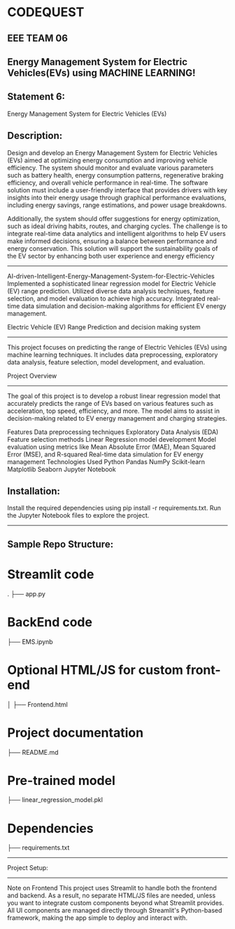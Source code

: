 # CODEQUEST
EEE TEAM 06
-------------


Energy Management System for Electric Vehicles(EVs) using MACHINE LEARNING!
------------
Statement 6:
------------
Energy Management System for Electric Vehicles (EVs)

Description: 
-----------
Design and develop an Energy Management System for Electric
Vehicles (EVs) aimed at optimizing energy consumption and improving
vehicle efficiency. 
The system should monitor and evaluate various
parameters such as battery health, energy consumption patterns, regenerative
braking efficiency, and overall vehicle performance in real-time. The software
solution must include a user-friendly interface that provides drivers with key
insights into their energy usage through graphical performance evaluations,
including energy savings, range estimations, and power usage breakdowns.

Additionally, the system should offer suggestions for energy optimization,
such as ideal driving habits, routes, and charging cycles. The challenge is to
integrate real-time data analytics and intelligent algorithms to help EV users
make informed decisions, ensuring a balance between performance and
energy conservation.
This solution will support the sustainability goals of the
EV sector by enhancing both user experience and energy efficiency
************************************************************************************************************

AI-driven-Intelligent-Energy-Management-System-for-Electric-Vehicles Implemented a sophisticated linear regression model for Electric Vehicle (EV) range prediction. Utilized diverse data analysis techniques, feature selection, and model evaluation to achieve high accuracy. Integrated real-time data simulation and decision-making algorithms for efficient EV energy management.

Electric Vehicle (EV) Range Prediction and decision making system
******************************************************************
This project focuses on predicting the range of Electric Vehicles (EVs) using machine learning techniques. It includes data preprocessing, exploratory data analysis, feature selection, model development, and evaluation.

Project Overview
****************
The goal of this project is to develop a robust linear regression model that accurately predicts the range of EVs based on various features such as acceleration, top speed, efficiency, and more. The model aims to assist in decision-making related to EV energy management and charging strategies.

Features Data preprocessing techniques Exploratory Data Analysis (EDA) Feature selection methods Linear Regression model development Model evaluation using metrics like Mean Absolute Error (MAE), Mean Squared Error (MSE), and R-squared Real-time data simulation for EV energy management Technologies Used Python Pandas NumPy Scikit-learn Matplotlib Seaborn Jupyter Notebook

Installation:
-------------
Install the required dependencies using pip install -r requirements.txt.
Run the Jupyter Notebook files to explore the project.
**************************************************************
Sample Repo Structure:
--------------------------

# Streamlit code
.
├── app.py

# BackEnd code

├── EMS.ipynb

# Optional HTML/JS for custom front-end
│   ├── Frontend.html

# Project documentation
├── README.md   

# Pre-trained model
├── linear_regression_model.pkl  

# Dependencies
├── requirements.txt         

-------------------------------------------------------------------

Project Setup:
**********************
Note on Frontend
This project uses Streamlit to handle both the frontend and backend. As a result, no separate HTML/JS files are needed, unless you want to integrate custom components beyond what Streamlit provides. All UI components are managed directly through Streamlit's Python-based framework, making the app simple to deploy and interact with.
